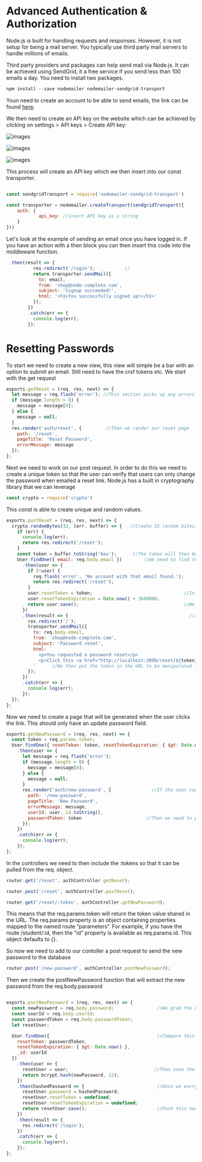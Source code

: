 # Advanced Authentication & Authorization #

Node.js is built for handling requests and responses. However, it is not setup for being a mail server. You typically use third party mail servers to handle millions of emails.

Third party providers and packages can help send mail via Node.js. It can be achieved using SendGrid, it a free service if you send less than 100 emails a day. You need to install two packages.

```javascript
npm install --save nodemailer nodemailer-sendgrid-transport
```

Youn need to create an account to be able to send emails, the link can be found [here](https://sendgrid.com/).

We then need to create an APi key on the website which can be achieved by clicking on settings > API keys > Create API key:

![images](images/sendgrid_example_1.png)


![images](images/sendgrid_example_2.png)


![images](images/sendgrid_example_3.png)

This process will create an API key which we then insert into our const transporter.

```javascript

const sendgridTransport = require('nodemailer-sendgrid-transport')

const transporter = nodemailer.createTransport(sendgridTransport({
    auth: {
            api_key: //insert API key as a string
    }
}))

```
Let's look at the example of sending an email once you have logged in. If you have an action with a then block you can then insert this code into the middleware function.

```javascript
 .then(result => {
          res.redirect('/login');           //
          return transporter.sendMail({
            to: email,
            from: 'shop@node-complete.com', 
            subject: 'Signup succeeded!',
            html: '<h1>You successfully signed up!</h1>'
          });
        })
        .catch(err => {
          console.log(err);
        });

```

# Resetting Passwords #

To start we need to create a new view, this view will simple be a bar with an option to submit an email. Still need to have the crsf tokens etc. We start with the get request

```javascript
exports.getReset = (req, res, next) => {
  let message = req.flash('error'); //This section picks up any errors with the inputs
  if (message.length > 0) {
    message = message[0];
  } else {
    message = null;
  }
  res.render('auth/reset', {         //Then we render our reset page
    path: '/reset',
    pageTitle: 'Reset Password',
    errorMessage: message
  });
};

```

Next we need to work on our post request. In order to do this we need to create a unique token so that the user can verify that users can only change the password when emailed a reset link. Node.js has a built in cryptography library that we can leverage

```javascript
const crypto = require('crypto')

```
This const is able to create unique and random values. 


```javascript
exports.postReset = (req, res, next) => {
  crypto.randomBytes(32, (err, buffer) => {   //Create 32 random bites, callback function will return a buffer of these bytes. 
    if (err) {
      console.log(err);
      return res.redirect('/reset');
    }
    const token = buffer.toString('hex');      //The token will then be generated from the hexidecimal values in randomBytes
    User.findOne({ email: req.body.email })        //We need to find the user for the account we are trying to reset. 
      .then(user => {
        if (!user) {                                                    //Then once we have the user can begin to change elements in the database
          req.flash('error', 'No account with that email found.'); 
          return res.redirect('/reset');
        }
        user.resetToken = token;                                  //In the user class we need to create a resetToken: String input that will be saved in the MongoDb database. 
        user.resetTokenExpiration = Date.now() + 3600000;           
        return user.save();                                       //We then commit the resetToken and resetTokenExpiration date to the user class and database, number is in ms
      })
      .then(result => {                                             //If this has then worked we can begin out send mail function using sendgrid. 
        res.redirect('/');
        transporter.sendMail({
          to: req.body.email,
          from: 'shop@node-complete.com',
          subject: 'Password reset',
          html: `
            <p>You requested a password reset</p>
            <p>Click this <a href="http://localhost:3000/reset/${token}">link</a> to set a new password.</p>  
          `      //We then put the token in the URL to be manipulated later
        });
      })
      .catch(err => {
        console.log(err);
      });
  });
};

```

Now we need to create a page that will be generated when the user clicks the link. This should only have an update password field.

```javascript
exports.getNewPassword = (req, res, next) => {
  const token = req.params.token;                                                           //We can fetch the token from the request object. 
  User.findOne({ resetToken: token, resetTokenExpiration: { $gt: Date.now() } })            //this function will find the user that we provided the token to in the URL. 
    .then(user => {
      let message = req.flash('error');
      if (message.length > 0) {
        message = message[0];
      } else {
        message = null;
      }
      res.render('auth/new-password', {               //If the user can be verified the page will be rendered. 
        path: '/new-password',
        pageTitle: 'New Password',
        errorMessage: message,
        userId: user._id.toString(),
        passwordToken: token                        //Then we need to pass the token into the new page. This will be a hidden value in html, but we then will grab later in a post request
      });
    })
    .catch(err => {
      console.log(err);
    });
};
```

In the controllers we need to then include the :tokens so that it can be pulled from the req. object. 

```javascript
router.get('/reset', authController.getReset);

router.post('/reset', authController.postReset);

router.get('/reset/:token', authController.getNewPassword);
```
This means that the req.params.token will return the token value shared in the URL. The req.params property is an object containing properties mapped to the named route “parameters”. For example, if you have the route /student/:id, then the “id” property is available as req.params.id. This object defaults to {}.

So now we need to add to our contoller a post request to send the new password to the database

```javascript
router.post('/new-password', authController.postNewPassword);
```
Then we create the postNewPassword function that will extract the new password from the req.body.password 

```javascript

exports.postNewPassword = (req, res, next) => {
  const newPassword = req.body.password;                //We grab the name, userID and passwordToken from the body. The passwordToken was inserted in the previous get request when the page was rendered.
  const userId = req.body.userId;
  const passwordToken = req.body.passwordToken;
  let resetUser;

  User.findOne({                                        //Compare this to a user in the MongoDB database
    resetToken: passwordToken,
    resetTokenExpiration: { $gt: Date.now() },
    _id: userId
  })
    .then(user => {
      resetUser = user;                                //Then save the new user and provide a new bcyrpt encrypted password. 
      return bcrypt.hash(newPassword, 12);
    })
    .then(hashedPassword => {                           //Once we encrypt the new password we return a promise that will reset all the new users information and return the token info to undefined.
      resetUser.password = hashedPassword;
      resetUser.resetToken = undefined;
      resetUser.resetTokenExpiration = undefined;
      return resetUser.save();                          //Push this new info into the MongoDB database 
    })
    .then(result => {
      res.redirect('/login');
    })
    .catch(err => {
      console.log(err);
    });
};
```

